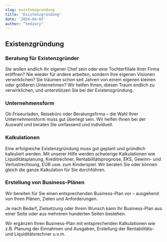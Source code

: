 ```yaml
---
slug: existenzgrundung
title: "Existenzgründung"
date: '2024-04-03'
author: "tedzury"
---
```


<section className="contentSectionWrapper">
      <h1 className="text-center text-lg lg:font-extrabold">Existenzgründung</h1>
      <div className="ml-5 mt-5 sm:mt-10">
        <h3 className="checkmarkedHeader">Beratung für Existenzgründer</h3>
        <p className="ml-5 mt-5 text-base">
          Sie wollen endlich Ihr eigener Chef sein oder eine Tochterfiliale Ihrer Firma eröffnen?
          Nie wieder für andere arbeiten, sondern Ihre eigenen Visionen verwirklichen? Sie träumen
          schon seit Jahren von einem eigenen kleinen oder größeren Unternehmen? Wir helfen Ihnen,
          diesen Traum endlich zu verwirklichen, und unterstützen Sie bei der Existenzgründung.
        </p>
      </div>
      <div className="ml-5 mt-5 sm:mt-10">
        <h3 className="checkmarkedHeader">Unternehmensform</h3>
        <p className="ml-5 mt-5 text-base">
          Ob Friseurladen, Reisebüro oder Beratungsfirma – die Wahl Ihrer Unternehmensform muss gut
          überlegt sein. Wir helfen Ihnen bei der Auswahl und beraten Sie umfassend und individuell.
        </p>
      </div>
      <div className="ml-5 mt-5 sm:mt-10">
        <h3 className="checkmarkedHeader">Kalkulationen</h3>
        <p className="ml-5 mt-5 text-base">
          Eine erfolgreiche Existenzgründung muss gut geplant und gründlich kalkuliert werden. Mit
          unserer Hilfe werden schwierige Kalkulationen wie Liquiditätsplanung, Kreditrechner,
          Rentabilitätsprognose, EKS, Gewinn- und Verlustrechnung, EÜR usw. zum Kinderspiel. Wir
          beraten Sie oder können gleich die ganze Kalkulation für Sie durchführen.
        </p>
      </div>
      <div className="ml-5 mt-5 sm:mt-10">
        <h3 className="checkmarkedHeader">Erstellung von Business-Plänen</h3>
        <p className="ml-5 mt-5 text-base">
          Wir bereiten für Sie einen entsprechenden Business-Plan vor – ausgehend von Ihren Plänen,
          Zielen und Anforderungen.
        </p>
        <p className="ml-5 mt-5 text-base">
          Je nach Bedarf, Zielsetzung oder Ihrem Wunsch kann Ihr Business-Plan aus einer Seite oder
          aus mehreren hunderten Seiten bestehen.
        </p>
        <p className="ml-5 mt-5 text-base">
          Wir ergänzen Ihren Business-Plan mit entsprechenden Kalkulationen wie z.B. Planung der
          Einnahmen und Ausgaben, Erstellung der Rentabilitäts- und Liquiditätsrechner u.v.m.
        </p>
      </div>
    </section>
